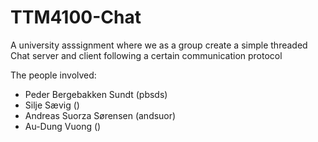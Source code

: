 # TTM4100-Chat
A university asssignment where we as a group create a simple threaded Chat server and client following a certain communication protocol

The people involved:
* Peder Bergebakken Sundt (pbsds)
* Silje Sævig ()
* Andreas Suorza Sørensen (andsuor)
* Au-Dung Vuong ()